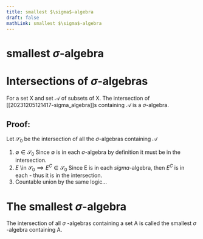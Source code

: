 ```yaml
---
title: smallest $\sigma$-algebra
draft: false
mathLink: smallest $\sigma$-algebra
---
```

# smallest $\sigma$-algebra

# Intersections of $\sigma$-algebras
For a set X and set $\mathcal{A}$ of subsets of X. The intersection of [[20231205121417-sigma_algebra]]s  containing $\mathcal{A}$ is a $\sigma$-algebra.

## Proof:
Let $\mathcal{S}_0$ be the intersection of all the $\sigma$-algebras containing $\mathcal{A}$
1. $\emptyset \in \mathcal{S}_0$
   Since $\emptyset$ is in each $\sigma$-algebra by definition it must be in the intersection.
2. $E$ \in $\mathcal{S}_0 \implies E^C \in \mathcal{S}_0$
   Since E is in each $sigma$-algebra, then $E^C$ is in each - thus it is in the intersection.
3. Countable union by the same logic...

# The smallest $\sigma$-algebra
The intersection of all $\sigma$ -algebras containing a set A is called the smallest $\sigma$ -algebra containing A.
